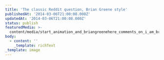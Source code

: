 ```yaml
---
title: 'The classic Reddit question, Brian Greene style'
publishedAt: '2014-03-06T21:00:08.000Z'
updatedAt: '2014-03-06T21:00:08.000Z'
status: publish
featuredMedia: >-
  content/media/start_animation_and_briangreenehere_comments_on_i_am_brian_greene__theoretical_physicist___co-founder_of_world_science_u__my_obsessions__space__time__quantum__einstein__the_cosmos__ama_.md
body:
  - content: ''
    _template: richText
_template: image
---
```



